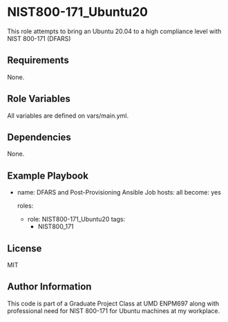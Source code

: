 NIST800-171_Ubuntu20
=========

This role attempts to bring an Ubuntu 20.04 to a high compliance level with NIST 800-171 (DFARS)

Requirements
------------

None.

Role Variables
--------------

All variables are defined on vars/main.yml.

Dependencies
------------

None.

Example Playbook
----------------

- name: DFARS and Post-Provisioning Ansible Job
  hosts: all
  become: yes

  roles:
    - role: NIST800-171_Ubuntu20
      tags:
        - NIST800_171

License
-------

MIT

Author Information
------------------

This code is part of a Graduate Project Class at UMD ENPM697 along with professional 
need for NIST 800-171 for Ubuntu machines at my workplace.